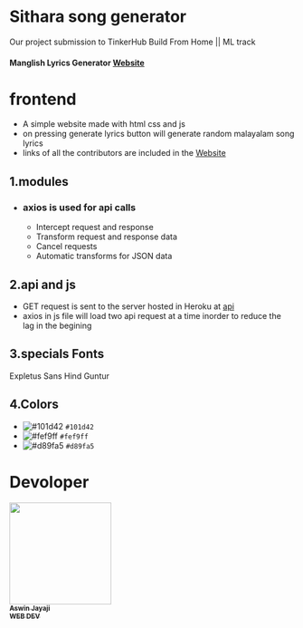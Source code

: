 # Sithara song generator
  Our project submission to TinkerHub Build From Home || ML track
  #### Manglish Lyrics Generator [Website](https://nandakishormpai.co/manglish_lyrics_generator/)
  
# frontend 

- A simple website made with html css and js 
- on pressing generate lyrics button will generate random malayalam song lyrics 
- links of all the contributors are included in the [Website](https://nandakishormpai.co/manglish_lyrics_generator/)
## 1.modules 
- ### axios is used for api calls 
  - Intercept request and response
  - Transform request and response data
  - Cancel requests
  - Automatic transforms for JSON data
## 2.api and js 
- GET request is sent to the server hosted in Heroku at [api](https://manglish-lyrics-generator.herokuapp.com/)
- axios in js file will load two api request at a time inorder to reduce the lag in the begining
## 3.specials Fonts
 Expletus Sans
 Hind Guntur
## 4.Colors

  - ![#101d42](https://via.placeholder.com/15/101d42/000000?text=+) `#101d42`
  - ![#fef9ff](https://via.placeholder.com/15/fef9ff/000000?text=+) `#fef9ff`
  - ![#d89fa5](https://via.placeholder.com/15/d89fa5/000000?text=+) `#d89fa5`

# Devoloper
 <td align="center"><a href="https://github.com/aswinjayaji"><img src="https://avatars.githubusercontent.com/u/56126732?v=4" width="180px;" alt=""/><br /><sub><b>Aswin Jayaji<br />WEB DEV</b></sub></a><br />


